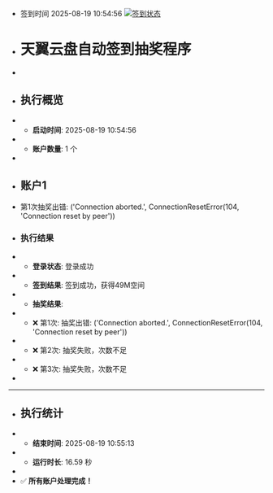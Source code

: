- 签到时间 2025-08-19 10:54:56 [![签到状态](https://github.com/SimpleTry/189pan/actions/workflows/main.yml/badge.svg?branch=main)](https://github.com/SimpleTry/189pan/actions/workflows/main.yml)
- # 天翼云盘自动签到抽奖程序
- 
- ## 执行概览
- - **启动时间**: 2025-08-19 10:54:56
- - **账户数量**: 1 个
- 
- ## 账户1
- 第1次抽奖出错: ('Connection aborted.', ConnectionResetError(104, 'Connection reset by peer'))
- ### 执行结果
- - **登录状态**: 登录成功
- - **签到结果**: 签到成功，获得49M空间
- - **抽奖结果**:
-   - ❌ 第1次: 抽奖出错: ('Connection aborted.', ConnectionResetError(104, 'Connection reset by peer'))
-   - ❌ 第2次: 抽奖失败，次数不足
-   - ❌ 第3次: 抽奖失败，次数不足
- 
- ---
- ## 执行统计
- - **结束时间**: 2025-08-19 10:55:13
- - **运行时长**: 16.59 秒
- 
- ✅ **所有账户处理完成！**
